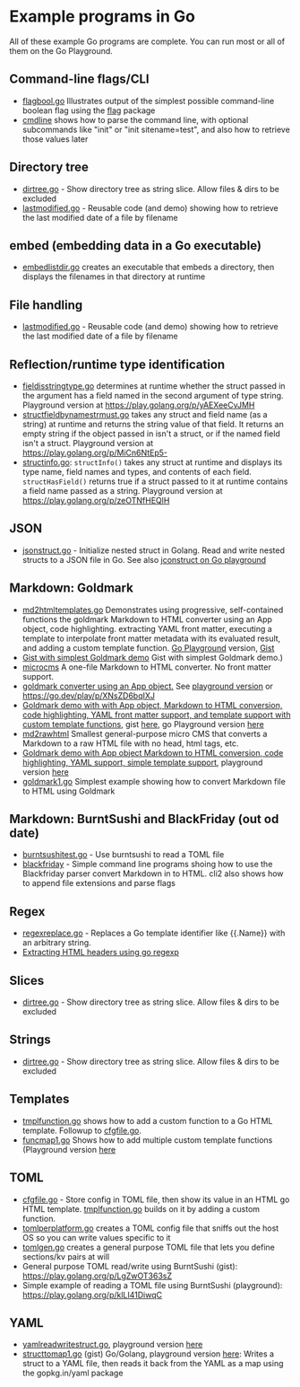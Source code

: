 # Example programs in Go

All of these example Go programs are complete. You can run most or all of them on the Go Playground.

## Command-line flags/CLI
* [flagbool.go](flagbool.go) Illustrates output of the simplest possible command-line boolean flag using the [flag](https://pkg.go.dev/flag) package
* [cmdline](cmdline.go) shows how to parse the command line, with optional subcommands like "init" or "init sitename=test", and also how to retrieve those values later

## Directory tree
* [dirtree.go](dirtree.go) - Show directory tree as string slice. Allow files & dirs to be excluded
* [lastmodified.go](lastmodified.go) - Reusable code (and demo) showing how to retrieve the last modified date of a file by filename

## embed (embedding data in a Go executable)
* [embedlistdir.go](embedlistdir.go) creates an executable that embeds a directory, then displays the filenames in that directory at runtime

## File handling
* [lastmodified.go](lastmodified.go) - Reusable code (and demo) showing how to retrieve the last modified date of a file by filename

## Reflection/runtime type identification
* [fieldisstringtype.go](fieldisstringtype.go) determines at runtime whether the struct passed in the argument has a field named in the second argument of type string. Playground version at https://play.golang.org/p/yAEXeeCvJMH
* [structfieldbynamestrmust.go](structfieldbynamestrmust.go) takes any struct and field name (as a string) at runtime and
returns the string value of that field. It returns an empty string if the 
object passed in isn't a struct, or if the named field isn't a struct. Playground version at https://play.golang.org/p/MiCn6NtEp5-
* [structinfo.go](structinfo.go): `structInfo()` takes any struct at runtime and displays its type name, field names and types, 
and contents of each field. `structHasField()` returns true if a struct passed to it at runtime contains a field name passed as a string. Playground version at https://play.golang.org/p/zeOTNfHEQlH

## JSON
* [jsonstruct.go](jsonstruct.go) - Initialize nested struct in Golang. Read and write nested structs to a JSON file in Go. See also [jconstruct on Go playground](https://play.golang.org/p/S7HbAOk0ZDb)


## Markdown: Goldmark
* [md2htmltemplates.go](md2htmltemplates.go) Demonstrates using progressive, self-contained functions the goldmark Markdown to HTML converter using an App object, code highlighting. extracting YAML front matter, executing a template to interpolate front matter metadata with its evaluated result, and adding a custom template function. [Go Playground](https://go.dev/play/p/PQ6AxAb09kx) version, [Gist](https://gist.github.com/tomcam/9bc1d8637eb2e8ee59b0f7d2674efb7c)
* [Gist with simplest Goldmark demo](https://gist.github.com/tomcam/942342f301c78a20457c0b2e752bbb2b) Gist with simplest Goldmark demo.)
* [microcms](microcmsnoyaml.go) A one-file Markdown to HTML converter. No front matter support.
* [goldmark converter using an App object.](https://gist.github.com/tomcam/063430a32e40979736cf78bf172c42d9)  See [playground version](https://go.dev/play/p/5UpB0Z5L_EZ) or https://go.dev/play/p/XNsZD6bqIXJ
* [Goldmark demo with with App object, Markdown to HTML conversion, code highlighting, YAML front matter support, and template support with custom template functions](mdcodeyamltemplate.go), gist [here](https://gist.github.com/tomcam/70dd62c9fa36032506fc406db9b89062), go Playground version [here](https://go.dev/play/p/4c5PPHFG85C)
* [md2rawhtml](md2rawhtml.go.go) Smallest general-purpose micro CMS that converts a Markdown to a raw HTML file with no head, html tags, etc.
* [Goldmark demo with App object Markdown to HTML conversion, code highlighting, YAML support, simple template support](https://gist.github.com/tomcam/a1c8fbe27a335164add3bc2b1d92b204), playground version [here](https://go.dev/play/p/Xu1ELDgl4ec)
* [goldmark1.go](goldmark1.go) Simplest example showing how to convert Markdown file to HTML using Goldmark

## Markdown: BurntSushi and BlackFriday (out od date)
* [burntsushitest.go](burntsushitest.go) - Use burntsushi to read a TOML file
* [blackfriday](blackfriday/) - Simple command line programs shoing how to use the Blackfriday parser convert Markdown in to HTML. cli2 also shows how to append file extensions and parse flags

## Regex
* [regexreplace.go](regexreplace.go) - Replaces a Go template identifier like {{.Name}} with an arbitrary string.
* [Extracting HTML headers using go regexp](https://gist.github.com/tomcam/996e9e565fc8db4ca41484a369338993)

## Slices
* [dirtree.go](dirtree.go) - Show directory tree as string slice. Allow files & dirs to be excluded

## Strings
* [dirtree.go](dirtree.go) - Show directory tree as string slice. Allow files & dirs to be excluded

## Templates
* [tmplfunction.go](tmplfunction.go) shows how to add a custom function to a Go HTML template. Followup to [cfgfile.go](cfgfile.go).
* [funcmap1.go](funcmap1.go) Shows how to add multiple custom template functions (Playground version [here](https://go.dev/play/p/BqkWiQ2v7Tj)


## TOML
* [cfgfile.go](cfgfile.go) - Store config in TOML file, then show its value in an HTML go HTML template. [tmplfunction.go](tmplfunction.go) builds on it by adding a custom function.
* [tomlperplatform.go](tomlperplatform.go) creates a TOML config file that sniffs out the host OS so you can write values specific to it
* [tomlgen.go](tomlgen.go) creates a general purpose TOML file that lets you define sections/kv pairs at will
* General purpose TOML read/write using BurntSushi (gist): https://play.golang.org/p/LgZwOT363sZ
* Simple example of reading a TOML file using BurntSushi (playground): https://play.golang.org/p/klLI41DiwqC

## YAML
* [yamlreadwritestruct.go](yamlreadwritestruct.go), playground version [here](https://play.golang.org/p/KglpI_JmqSE)
* [structtomap1.go](https://gist.github.com/tomcam/3a0002119d60435505bff426b9345ae7) (gist) Go/Golang, playground version [here](https://play.golang.org/p/t8XaP2eMPPE): Writes a struct to a YAML file, then reads it back from the YAML as a map using the gopkg.in/yaml package
